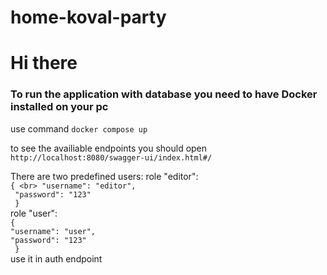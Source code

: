 # home-koval-party

<h1>Hi there</h1>

<h3>To run the application with database you need to have Docker installed on your pc</h3>

use command `docker compose up`

to see the availiable endpoints you should open `http://localhost:8080/swagger-ui/index.html#/`

There are two predefined users:
  role "editor": <br>
    `{ <br>
      "username": "editor", `<br>`
      "password": "123"` <br>`
    }`<br>
  role "user": <br>
    `{ `<br>`
      "username": "user", `<br>`
      "password": "123" `<br>`
    }`<br>
use it in auth endpoint
